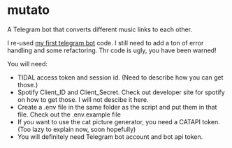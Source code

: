 # mutato
A Telegram bot that converts different music links to each other.

I re-used [my first telegram bot](https://github.com/emresaglam/telegrambot) code. I still need to add a ton of error handling and some refactoring. Thr code is ugly, you have been warned!


You will need:
* TIDAL access token and session id. (Need to describe how you can get those.) 
* Spotify Client_ID and Client_Secret. Check out developer site for spotify on how to get those. I will not descibe it here. 
* Create a .env file in the same folder as the script and put them in that file. Check out the .env.example file
* If you want to use the cat picture generator, you need a CATAPI token. (Too lazy to explain now, soon hopefully)
* You will definitely need Telegram bot account and bot api token. 